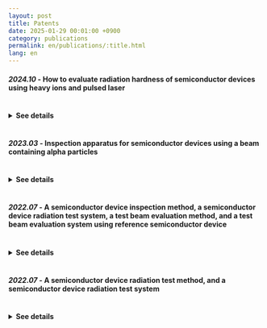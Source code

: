 ```yaml
---
layout: post
title: Patents
date: 2025-01-29 00:01:00 +0900
category: publications
permalink: en/publications/:title.html
lang: en
---
```


<!-- Font Awesome stylesheet (inserted once at the top of the document) -->
<link rel="stylesheet" href="https://cdnjs.cloudflare.com/ajax/libs/font-awesome/6.4.0/css/all.min.css">

<!-- Content items -->
#### *2024.10* - How to evaluate radiation hardness of semiconductor devices using heavy ions and pulsed laser  <a href="https://doi.org/10.8080/1020240151268" target="_blank"><i class="fas fa-link hover-icon" style="color:#1d78ff; margin-left:8px;"></i></a>
<div class="levels">
<details class="clickable-summary"> 
<summary class="clickable-summary">
<h4  style="display:inline-block">
See details
</h4>
</summary>
This invention provides a radiation hardness evaluation method for a semiconductor device under test, comprising: providing the device to a heavy-ion facility to measure its cross section (σ) values based on the linear energy transfer (LET) in the base region; providing the device to a pulsed laser system to measure its cross section based on laser energy values; and transforming the laser energy values to LET values to infer cross section values for non-base LET regions.
<br/>
</details>
</div>

#### *2023.03* - Inspection apparatus for semiconductor devices using a beam containing alpha particles  <a href="https://doi.org/10.8080/1020220036992" target="_blank"><i class="fas fa-link hover-icon" style="color:#1d78ff; margin-left:8px;"></i></a>
<div class="levels">
<details class="clickable-summary"> 
<summary class="clickable-summary">
<h4  style="display:inline-block">
See details
</h4>
</summary>
This invention provides a testing apparatus for semiconductor devices, including: a stage where the test device is placed, an alpha particle source positioned above the stage for beam irradiation, and a beam control unit to adjust the beam's irradiation angle. This enables precise control of the alpha beam angle for easy and accurate evaluation of the test device.
<br/>
</details>
</div>

#### *2022.07* - A semiconductor device inspection method, a semiconductor device radiation test system, a test beam evaluation method, and a test beam evaluation system using reference semiconductor device  <a href="https://doi.org/10.8080/1020210185197" target="_blank"><i class="fas fa-link hover-icon" style="color:#1d78ff; margin-left:8px;"></i></a>
<div class="levels">
<details class="clickable-summary"> 
<summary class="clickable-summary">
<h4  style="display:inline-block">
See details
</h4>
</summary>
This invention provides a method to evaluate semiconductor radiation hardness using reference and non-reference devices on a test board irradiated with a radiation beam. Error values are measured and corrected using the reference device, enabling inference of the standard error for the non-reference device. The invention also allows evaluation of sensitive areas, error cross sections by energy, and Bragg peak location.
<br/>
</details>
</div>

#### *2022.07* - A semiconductor device radiation test method, and a semiconductor device radiation test system  <a href="https://doi.org/10.8080/1020210185196" target="_blank"><i class="fas fa-link hover-icon" style="color:#1d78ff; margin-left:8px;"></i></a>
<div class="levels">
<details class="clickable-summary"> 
<summary class="clickable-summary">
<h4  style="display:inline-block">
See details
</h4>
</summary>
This patent provides a radiation evaluation system for semiconductor devices using reference and general test devices. The system derives standard error values for both and defines the standard error of the general test device as a ratio relative to the reference device's error value.
<br/>
</details>
</div>